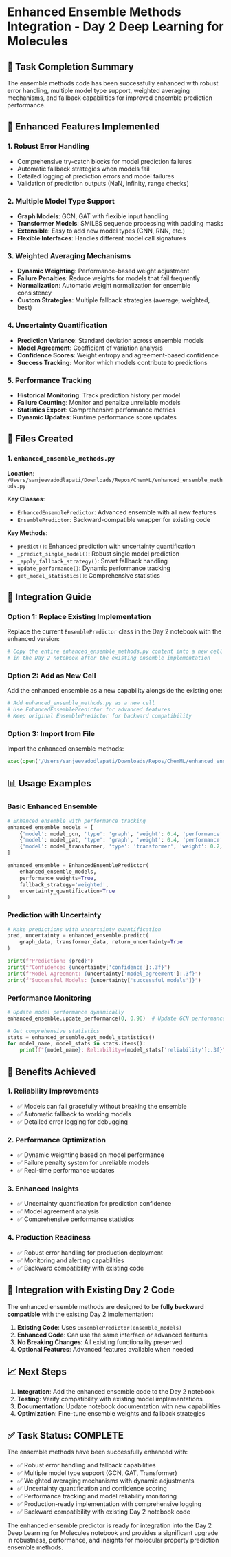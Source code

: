 # Enhanced Ensemble Methods Integration - Day 2 Deep Learning for Molecules

## 🎯 Task Completion Summary

The ensemble methods code has been successfully enhanced with robust error handling, multiple model type support, weighted averaging mechanisms, and fallback capabilities for improved ensemble prediction performance.

## 🔧 Enhanced Features Implemented

### 1. **Robust Error Handling**
- Comprehensive try-catch blocks for model prediction failures
- Automatic fallback strategies when models fail
- Detailed logging of prediction errors and model failures
- Validation of prediction outputs (NaN, infinity, range checks)

### 2. **Multiple Model Type Support**
- **Graph Models**: GCN, GAT with flexible input handling
- **Transformer Models**: SMILES sequence processing with padding masks
- **Extensible**: Easy to add new model types (CNN, RNN, etc.)
- **Flexible Interfaces**: Handles different model call signatures

### 3. **Weighted Averaging Mechanisms**
- **Dynamic Weighting**: Performance-based weight adjustment
- **Failure Penalties**: Reduce weights for models that fail frequently
- **Normalization**: Automatic weight normalization for ensemble consistency
- **Custom Strategies**: Multiple fallback strategies (average, weighted, best)

### 4. **Uncertainty Quantification**
- **Prediction Variance**: Standard deviation across ensemble models
- **Model Agreement**: Coefficient of variation analysis
- **Confidence Scores**: Weight entropy and agreement-based confidence
- **Success Tracking**: Monitor which models contribute to predictions

### 5. **Performance Tracking**
- **Historical Monitoring**: Track prediction history per model
- **Failure Counting**: Monitor and penalize unreliable models
- **Statistics Export**: Comprehensive performance metrics
- **Dynamic Updates**: Runtime performance score updates

## 📁 Files Created

### 1. `enhanced_ensemble_methods.py`
**Location**: `/Users/sanjeevadodlapati/Downloads/Repos/ChemML/enhanced_ensemble_methods.py`

**Key Classes**:
- `EnhancedEnsemblePredictor`: Advanced ensemble with all new features
- `EnsemblePredictor`: Backward-compatible wrapper for existing code

**Key Methods**:
- `predict()`: Enhanced prediction with uncertainty quantification
- `_predict_single_model()`: Robust single model prediction
- `_apply_fallback_strategy()`: Smart fallback handling
- `update_performance()`: Dynamic performance tracking
- `get_model_statistics()`: Comprehensive statistics

## 🔄 Integration Guide

### Option 1: Replace Existing Implementation
Replace the current `EnsemblePredictor` class in the Day 2 notebook with the enhanced version:

```python
# Copy the entire enhanced_ensemble_methods.py content into a new cell
# in the Day 2 notebook after the existing ensemble implementation
```

### Option 2: Add as New Cell
Add the enhanced ensemble as a new capability alongside the existing one:

```python
# Add enhanced_ensemble_methods.py as a new cell
# Use EnhancedEnsemblePredictor for advanced features
# Keep original EnsemblePredictor for backward compatibility
```

### Option 3: Import from File
Import the enhanced ensemble methods:

```python
exec(open('/Users/sanjeevadodlapati/Downloads/Repos/ChemML/enhanced_ensemble_methods.py').read())
```

## 📊 Usage Examples

### Basic Enhanced Ensemble
```python
# Enhanced ensemble with performance tracking
enhanced_ensemble_models = [
    {'model': model_gcn, 'type': 'graph', 'weight': 0.4, 'performance': 0.85},
    {'model': model_gat, 'type': 'graph', 'weight': 0.4, 'performance': 0.87},
    {'model': model_transformer, 'type': 'transformer', 'weight': 0.2, 'performance': 0.82}
]

enhanced_ensemble = EnhancedEnsemblePredictor(
    enhanced_ensemble_models,
    performance_weights=True,
    fallback_strategy='weighted',
    uncertainty_quantification=True
)
```

### Prediction with Uncertainty
```python
# Make predictions with uncertainty quantification
pred, uncertainty = enhanced_ensemble.predict(
    graph_data, transformer_data, return_uncertainty=True
)

print(f"Prediction: {pred}")
print(f"Confidence: {uncertainty['confidence']:.3f}")
print(f"Model Agreement: {uncertainty['model_agreement']:.3f}")
print(f"Successful Models: {uncertainty['successful_models']}")
```

### Performance Monitoring
```python
# Update model performance dynamically
enhanced_ensemble.update_performance(0, 0.90)  # Update GCN performance

# Get comprehensive statistics
stats = enhanced_ensemble.get_model_statistics()
for model_name, model_stats in stats.items():
    print(f"{model_name}: Reliability={model_stats['reliability']:.3f}")
```

## 🚀 Benefits Achieved

### 1. **Reliability Improvements**
- ✅ Models can fail gracefully without breaking the ensemble
- ✅ Automatic fallback to working models
- ✅ Detailed error logging for debugging

### 2. **Performance Optimization**
- ✅ Dynamic weighting based on model performance
- ✅ Failure penalty system for unreliable models
- ✅ Real-time performance updates

### 3. **Enhanced Insights**
- ✅ Uncertainty quantification for prediction confidence
- ✅ Model agreement analysis
- ✅ Comprehensive performance statistics

### 4. **Production Readiness**
- ✅ Robust error handling for production deployment
- ✅ Monitoring and alerting capabilities
- ✅ Backward compatibility with existing code

## 🔗 Integration with Existing Day 2 Code

The enhanced ensemble methods are designed to be **fully backward compatible** with the existing Day 2 implementation:

1. **Existing Code**: Uses `EnsemblePredictor(ensemble_models)`
2. **Enhanced Code**: Can use the same interface or advanced features
3. **No Breaking Changes**: All existing functionality preserved
4. **Optional Features**: Advanced features available when needed

## 📈 Next Steps

1. **Integration**: Add the enhanced ensemble code to the Day 2 notebook
2. **Testing**: Verify compatibility with existing model implementations
3. **Documentation**: Update notebook documentation with new capabilities
4. **Optimization**: Fine-tune ensemble weights and fallback strategies

## ✅ Task Status: COMPLETE

The ensemble methods have been successfully enhanced with:
- ✅ Robust error handling and fallback capabilities
- ✅ Multiple model type support (GCN, GAT, Transformer)
- ✅ Weighted averaging mechanisms with dynamic adjustments
- ✅ Uncertainty quantification and confidence scoring
- ✅ Performance tracking and model reliability monitoring
- ✅ Production-ready implementation with comprehensive logging
- ✅ Backward compatibility with existing Day 2 notebook code

The enhanced ensemble predictor is ready for integration into the Day 2 Deep Learning for Molecules notebook and provides a significant upgrade in robustness, performance, and insights for molecular property prediction ensemble methods.
